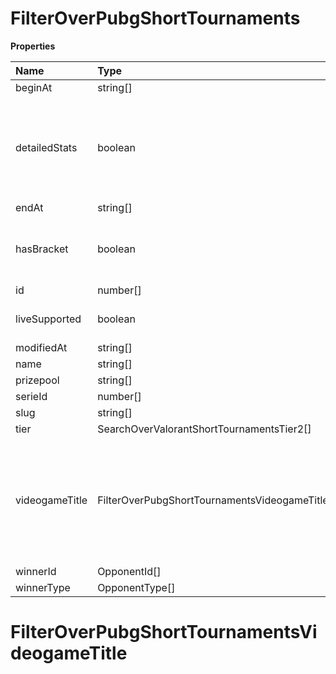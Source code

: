 # FilterOverPubgShortTournaments

**Properties**

| Name           | Type                                           | Required | Description                                                                                              |
| :------------- | :--------------------------------------------- | :------- | :------------------------------------------------------------------------------------------------------- |
| beginAt        | string[]                                       | ❌       |                                                                                                          |
| detailedStats  | boolean                                        | ❌       | Whether the tournament is expected to have detailed statistics available                                 |
| endAt          | string[]                                       | ❌       |                                                                                                          |
| hasBracket     | boolean                                        | ❌       | Whether the tournament has a bracket                                                                     |
| id             | number[]                                       | ❌       |                                                                                                          |
| liveSupported  | boolean                                        | ❌       | Whether live is supported                                                                                |
| modifiedAt     | string[]                                       | ❌       |                                                                                                          |
| name           | string[]                                       | ❌       |                                                                                                          |
| prizepool      | string[]                                       | ❌       |                                                                                                          |
| serieId        | number[]                                       | ❌       |                                                                                                          |
| slug           | string[]                                       | ❌       |                                                                                                          |
| tier           | SearchOverValorantShortTournamentsTier2[]      | ❌       |                                                                                                          |
| videogameTitle | FilterOverPubgShortTournamentsVideogameTitle[] | ❌       | A videogame title id or slug. <br/>Only for `/csgo/*`, `/codmw/*`, `/fifa/*` and `/ow/*` endpoints <br/> |
| winnerId       | OpponentId[]                                   | ❌       |                                                                                                          |
| winnerType     | OpponentType[]                                 | ❌       |                                                                                                          |

# FilterOverPubgShortTournamentsVideogameTitle
